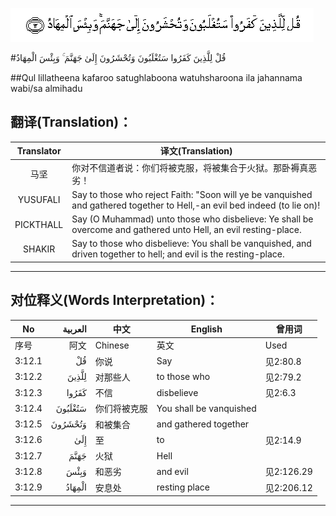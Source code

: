 ![003:012](images/003_012.gif)

#قُلْ لِلَّذِينَ كَفَرُوا سَتُغْلَبُونَ وَتُحْشَرُونَ إِلَىٰ جَهَنَّمَ ۚ وَبِئْسَ الْمِهَادُ 

##Qul lillatheena kafaroo satughlaboona watuhsharoona ila jahannama wabi/sa almihadu 

## 翻译(Translation)：

| Translator | 译文(Translation)                                            |
| :--------: | ------------------------------------------------------------ |
|    马坚    | 你对不信道者说：你们将被克服，将被集合于火狱。那卧褥真恶劣！ |
|  YUSUFALI  | Say to those who reject Faith: "Soon will ye be vanquished and gathered together to Hell,-an evil bed indeed (to lie on)! |
| PICKTHALL  | Say (O Muhammad) unto those who disbelieve: Ye shall be overcome and gathered unto Hell, an evil resting-place. |
|   SHAKIR   | Say to those who disbelieve: You shall be vanquished, and driven together to hell; and evil is the resting-place. |

---

## 对位释义(Words Interpretation)：

| No   | العربية | 中文    | English | 曾用词 |
| ---- | ------: | ------- | ------- | ------ |
| 序号 |    阿文 | Chinese | 英文    | Used   |
| 3:12.1 | قُلْ      | 你说         | Say                     | 见2:80.8   |
| 3:12.2 | لِلَّذِينَ   | 对那些人     | to those who            | 见2:79.2   |
| 3:12.3 | كَفَرُوا   | 不信         | disbelieve              | 见2:6.3    |
| 3:12.4 | سَتُغْلَبُونَ | 你们将被克服 | You shall be vanquished |            |
| 3:12.5 | وَتُحْشَرُونَ | 和被集合     | and gathered together   |            |
| 3:12.6 | إِلَىٰ     | 至           | to                      | 见2:14.9   |
| 3:12.7 | جَهَنَّمَ    | 火狱         | Hell                    |            |
| 3:12.8 | وَبِئْسَ    | 和恶劣       | and evil                | 见2:126.29 |
| 3:12.9 | الْمِهَادُ  | 安息处       | resting place           | 见2:206.12 |

---
